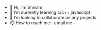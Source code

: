- 👋 Hi, I’m Shivam
- 🌱 I’m currently learning c/c++,javascript
- 💞️ I’m looking to collaborate on any projects
- 📫 How to reach me:- email me

<!---
nomadman1810/nomadman1810 is a ✨ special ✨ repository because its `README.md` (this file) appears on your GitHub profile.
You can click the Preview link to take a look at your changes.
--->
